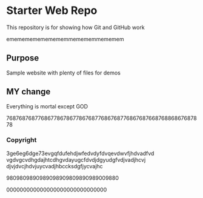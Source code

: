 # Starter Web Repo

This repository is for showing how Git and GitHub work


ememememememememmemememmememem

## Purpose

Sample website with plenty of files for demos

## MY change

Everything is mortal except GOD

76876876877686778678677867687768676877686768766876886867687878


### Copyright

3ge6eg6dge73evgqfdufehdjwfedvdyfdvqevdwvfjhdvadfvd
vgdvgcvdhgdajhtcdhgvdayugcfdvdjdgyudgfvdjvadjhcvj
djvjdvcjhdvjuycvadjhbccksdgfjycvajhc

9809809890989098909809890989009880

000000000000000000000000000000
